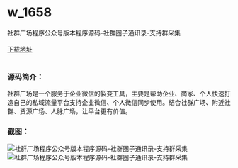 # w_1658
社群广场程序公众号版本程序源码-社群圈子通讯录-支持群采集
<br/></br>
[下载地址](https://www.uuid2.com/1658.html "下载地址")
<br/></br>
<h3>源码简介：</h3>
<p>社群广场是一个服务于企业微信的裂变工具，主要是帮助企业、商家、个人快速打造自己的私域流量平台支持企业微信、个人微信同步使用。结合社群广场、附近社群、资源广场、人脉广场，让平台更有价值。<p>
<h3>截图：</h3>
<img src="https://www.uuid2.com/wp-content/uploads/img/202110/4912ec1117.png" alt="社群广场程序公众号版本程序源码-社群圈子通讯录-支持群采集"><img src="https://www.uuid2.com/wp-content/uploads/img/202110/77a365d213.jpg" alt="社群广场程序公众号版本程序源码-社群圈子通讯录-支持群采集">
